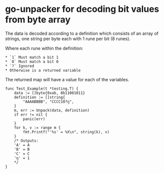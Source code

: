 # go-unpacker for decoding bit values from byte array

The data is decoded according to a definition which consists of an array of strings,
one string per byte each with 1 rune per bit (8 runes).

Where each rune within the definition:

	* `1` Must match a bit 1
	* `0` Must match a bit 0
	* `?` Ignored
	* Otherwise is a returned variable

The returned map will have a value for each of the variables.

````
func Test_Example(t *testing.T) {
	data := []byte{0xab, 0b11001011}
	definition := []string{
		"AAAABBBB", "CCCC10?ŋ",
	}
	m, err := Unpack(data, definition)
	if err != nil {
		panic(err)
	}
	for k, v := range m {
		fmt.Printf("'%s' = %X\n", string(k), v)
	}
	/* Outputs:
	'A' = A
	'B' = B
	'C' = C
	'ŋ' = 1
	*/
}
````